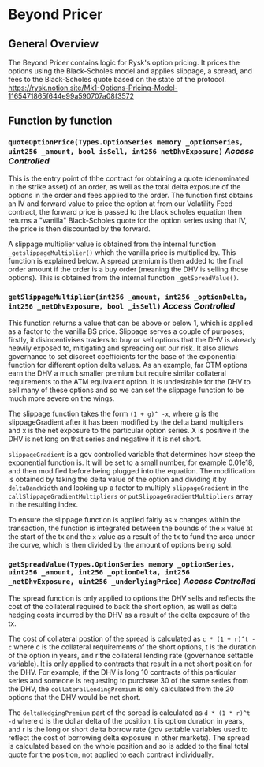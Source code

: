 # Beyond Pricer

## General Overview

The Beyond Pricer contains logic for Rysk's option pricing. It prices the options using the
Black-Scholes model and applies slippage, a spread, and fees to the Black-Scholes quote based on the
state of the protocol.
https://rysk.notion.site/Mk1-Options-Pricing-Model-1165471865f644e99a590707a08f3572

## Function by function

### `quoteOptionPrice(Types.OptionSeries memory _optionSeries, uint256 _amount, bool isSell, int256 netDhvExposure)` **_Access Controlled_**

This is the entry point of thhe contract for obtaining a quote (denominated in the strike asset) of
an order, as well as the total delta exposure of the options in the order and fees applied to the
order. The function first obtains an IV and forward value to price the option at from our Volatility Feed
contract, the forward price is passed to the black scholes equation then returns a "vanilla" Black-Scholes quote for the option series using that IV, the price is then discounted by the forward.

A slippage multiplier value is obtained from the internal function `_getslippageMultiplier()` which
the vanilla price is multiplied by. This function is explained below. A spread premium is then added
to the final order amount if the order is a buy order (meaning the DHV is selling those options).
This is obtained from the internal function `_getSpreadValue()`.

### `getSlippageMultiplier(int256 _amount, int256 _optionDelta, int256 _netDhvExposure, bool _isSell)` **_Access Controlled_**

This function returns a value that can be above or below 1, which is applied as a factor to the
vanilla BS price. Slippage serves a couple of purposes; firstly, it disincentivises traders to buy
or sell options that the DHV is already heavily exposed to, mitigating and spreading out our risk.
It also allows governance to set discreet coefficients for the base of the exponential function for
different option delta values. As an example, far OTM options earn the DHV a much smaller premium
but require similar collateral requirements to the ATM equivalent option. It is undesirable for the
DHV to sell many of these options and so we can set the slippage function to be much more severe on
the wings.

The slippage function takes the form `(1 + g)^ -x`, where g is the slippageGradient after it has
been modified by the delta band multipliers and x is the net exposure to the particular option
series. X is positive if the DHV is net long on that series and negative if it is net short.

`slippageGradient` is a gov controlled variable that determines how steep the exponential function
is. It will be set to a small number, for example 0.01e18, and then modified before being plugged
into the equation. The modification is obtained by taking the delta value of the option and dividing
it by `deltaBandWidth` and looking up a factor to multiply `slippageGradient` in the
`callSlippageGradientMultipliers` or `putSlippageGradientMultipliers` array in the resulting index.

To ensure the slippage function is applied fairly as `x` changes within the transaction, the
function is integrated between the bounds of the `x` value at the start of the tx and the `x` value
as a result of the tx to fund the area under the curve, which is then divided by the amount of
options being sold.

### `getSpreadValue(Types.OptionSeries memory _optionSeries, uint256 _amount, int256 _optionDelta, int256 _netDhvExposure, uint256 _underlyingPrice)` **_Access Controlled_**

The spread function is only applied to options the DHV sells and reflects the cost of the collateral
required to back the short option, as well as delta hedging costs incurred by the DHV as a result of
the delta exposure of the tx.

The cost of collateral postion of the spread is calculated as `c * (1 + r)^t -c` where c is the
collateral requirements of the short options, t is the duration of the option in years, and r the
collateral lending rate (governance settable variable). It is only applied to contracts that result
in a net short position for the DHV. For example, if the DHV is long 10 contracts of this particular
series and someone is requesting to purchase 30 of the same series from the DHV, the
`collateralLendingPremium` is only calculated from the 20 options that the DHV would be net short.

The `deltaHedgingPremium` part of the spread is calculated as `d * (1 * r)^t -d` where d is the
dollar delta of the position, t is option duration in years, and r is the long or short delta borrow
rate (gov settable variables used to reflect the cost of borrowing delta exposure in other markets).
The spread is calculated based on the whole position and so is added to the final total quote for
the position, not applied to each contract individually.
